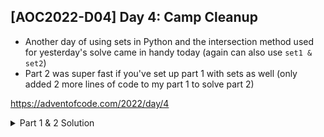 ## [AOC2022-D04] Day 4: Camp Cleanup
- Another day of using sets in Python and the intersection method used for yesterday's solve came in handy today (again can also use `set1 & set2`)
- Part 2 was super fast if you've set up part 1 with sets as well (only added 2 more lines of code to my part 1 to solve part 2)

https://adventofcode.com/2022/day/4

<details>
  <summary>Part 1 & 2 Solution</summary>
  
  My full approach to solving it:
  - text cleanup: split the lines, split each line on the comma, then split each "elf" on the dash
  - I created quick sets for each elf of their assignments (x for x in range(lowend, topend)) where lowend was the first number in x-y of assignments, and topend is the last number in that range
  - did the same for both elves, then just did a quick set1 & set2 to find which assignments overlap in each pair of elves
  - if the length of the overlap is = to the length of either elf's assignments then one must be overlapped fully in the other, and I increase my counter by one
  - for part 2, just made another counting variable where I check if the length of overlapped set is > 0
  
  ```python
    #%% Source files
  fPath = "../aoc-2022-Src/"
  # f = open(fPath+"d4DemoInputs.txt", "r")
  f = open(fPath+"d4ActualInputs.txt", "r")
  inputs = f.read()
  inputs = inputs.splitlines()
  assignments = [ line.split(',') for line in inputs]
  #%% Part 1
  ranges = []
  fullOverlapCounter = 0
  someOverlap = 0 #counter for Part 2
  for assignment in assignments:
      elf1 = [int(x) for x in assignment[0].split('-')]
      elf2 = [int(x) for x in assignment[1].split('-')]
      set1 = set([x for x in range(elf1[0],elf1[1]+1)])
      set2 = set([x for x in range(elf2[0],elf2[1]+1)])
      inters = set1 & set2
      if len(inters) == len(set1) or len(inters) == len(set2):
          fullOverlapCounter += 1        
      if len(inters) > 0: #code for Part 2
          someOverlap += 1
      ranges.append([set1, set2, inters])
  print("Part 1:", fullOverlapCounter)

  #%% Part 2
  print("Part 2:", someOverlap)
  
  ```
</details>
